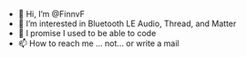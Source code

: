 - 👋 Hi, I’m @FinnvF
- 👀 I’m interested in Bluetooth LE Audio, Thread, and Matter
- 🌱 I promise I used to be able to code
- 📫 How to reach me ... not... or write a mail

<!---
FinnvF/FinnvF is a ✨ special ✨ repository because its `README.md` (this file) appears on your GitHub profile.
You can click the Preview link to take a look at your changes.
--->
